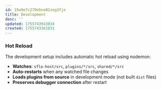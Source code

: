 ```yaml
---
id: 19a9e7c270ebne02zeg3fje
title: Development
desc: ''
updated: 1755743943034
created: 1755743361031
---
```


### Hot Reload

The development setup includes automatic hot reload using nodemon:

- **Watches**: `sflo-host/src`, `plugins/*/src`, `shared/*/src`
- **Auto-restarts** when any watched file changes
- **Loads plugins from source** in development mode (not built `dist` files)
- **Preserves debugger connection** after restart
